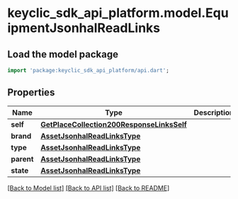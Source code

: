 # keyclic_sdk_api_platform.model.EquipmentJsonhalReadLinks

## Load the model package
```dart
import 'package:keyclic_sdk_api_platform/api.dart';
```

## Properties
Name | Type | Description | Notes
------------ | ------------- | ------------- | -------------
**self** | [**GetPlaceCollection200ResponseLinksSelf**](GetPlaceCollection200ResponseLinksSelf.md) |  | [optional] 
**brand** | [**AssetJsonhalReadLinksType**](AssetJsonhalReadLinksType.md) |  | [optional] 
**type** | [**AssetJsonhalReadLinksType**](AssetJsonhalReadLinksType.md) |  | [optional] 
**parent** | [**AssetJsonhalReadLinksType**](AssetJsonhalReadLinksType.md) |  | [optional] 
**state** | [**AssetJsonhalReadLinksType**](AssetJsonhalReadLinksType.md) |  | [optional] 

[[Back to Model list]](../README.md#documentation-for-models) [[Back to API list]](../README.md#documentation-for-api-endpoints) [[Back to README]](../README.md)


